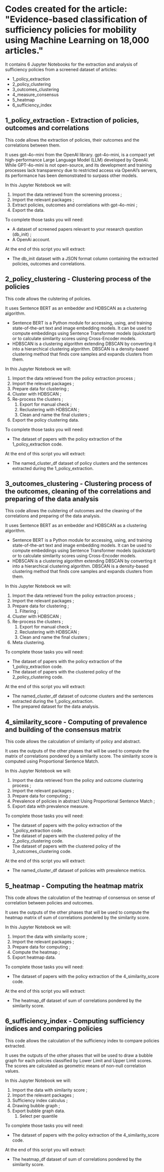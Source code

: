 # Codes created for the article: "Evidence-based classification of sufficiency policies for mobility using Machine Learning on 18,000 articles."
It contains 6 Jupyter Notebooks for the extraction and analysis of sufficiency policies from a screened dataset of articles:
- 1_policy_extraction
- 2_policy_clustering
- 3_outcomes_clustering
- 4_measure_consensus
- 5_heatmap
- 6_sufficiency_index


## 1_policy_extraction - Extraction of policies, outcomes and correlations

This code allows the extraction of policies, their outcomes and the correlations between them.

It uses gpt-4o-mini from the OpenAI library. 
gpt-4o-mini, is a compact yet high-performance Large Language Model (LLM) developed by OpenAI. While GPT-4o-mini is not open-source, and its development and training processes lack transparency due to restricted access via OpenAI’s servers, its performance has been demonstrated to surpass other models.

In this Jupyter Notebook we will: 
1. Import the data retrieved from the screening process ; 
2. Import the relevant packages ;
3. Extract policies, outcomes and correlations with gpt-4o-mini ;
4. Export the data. 

To complete those tasks you will need:
- A dataset of screened papers relevant to your research question (db_init) ; 
- A OpenAi account. 

At the end of this script you will extract: 
- The db_init dataset with a JSON format column containing the extracted policies, outcomes and correlations. 


## 2_policy_clustering - Clustering process of the policies

This code allows the culstering of policies.

It uses Sentence BERT as an embedder and HDBSCAN as a clustering algorithm. 
- Sentence BERT is a Python module for accessing, using, and training state-of-the-art text and image embedding models. It can be used to compute embeddings using Sentence Transformer models (quickstart) or to calculate similarity scores using Cross-Encoder models.
- HDBSCAN is a clustering algorithm extending DBSCAN by converting it into a hierarchical clustering algorithm. DBSCAN is a density-based clustering method that finds core samples and expands clusters from them. 

In this Jupyter Notebook we will: 
1. Import the data retrieved from the policy extraction process ; 
2. Import the relevant packages ;
3. Prepare data for clustering ;
4. Cluster with HDBSCAN ; 
5. Re-process the clusters ; 
    1. Export for manual check ;
    2. Reclustering with HDBSCAN ;
    3. Clean and name the final clusters ;
6. Export the policy clustering data. 

To complete those tasks you will need:
- The dataset of papers with the policy extraction of the 1_policy_extraction code. 

At the end of this script you will extract: 
- The named_cluster_df dataset of policy clusters and the sentences extracted during the 1_policy_extraction. 


## 3_outcomes_clustering - Clustering process of the outcomes, cleaning of the correlations and preparing of the data analysis

This code allows the culstering of outcomes and the cleaning of the correlations and preparing of the data analysis.

It uses Sentence BERT as an embedder and HDBSCAN as a clustering algorithm. 
- Sentence BERT is a Python module for accessing, using, and training state-of-the-art text and image embedding models. It can be used to compute embeddings using Sentence Transformer models (quickstart) or to calculate similarity scores using Cross-Encoder models.
- HDBSCAN is a clustering algorithm extending DBSCAN by converting it into a hierarchical clustering algorithm. DBSCAN is a density-based clustering method that finds core samples and expands clusters from them. 

In this Jupyter Notebook we will: 
1. Import the data retrieved from the policy extraction process ; 
2. Import the relevant packages ;
3. Prepare data for clustering ;
    1. Filtering ;
4. Cluster with HDBSCAN ; 
5. Re-process the clusters ; 
    1. Export for manual check ;
    2. Reclustering with HDBSCAN ;
    3. Clean and name the final clusters ;
6. Meta clustering. 

To complete those tasks you will need:
- The dataset of papers with the policy extraction of the 1_policy_extraction code. 
- The dataset of papers with the clustered policy of the 2_policy_clustering code. 

At the end of this script you will extract: 
- The named_cluster_df dataset of outcome clusters and the sentences extracted during the 1_policy_extraction. 
- The prepared dataset for the data analysis. 


## 4_similarity_score - Computing of prevalence and building of the consensus matrix

This code allows the calculation of similarity of policy and abstract.

It uses the outputs of the other phases that will be used to compute the matrix of correlations pondered by a similarity score. The similarity score is computed using Proportional Sentence Match.

In this Jupyter Notebook we will: 
1. Import the data retrieved from the policy and outcome clustering process ; 
2. Import the relevant packages ;
3. Prepare data for computing ;
4. Prevalence of policies in abstract Using Proportional Sentence Match ; 
5. Export data with prevalence measure.

To complete those tasks you will need:
- The dataset of papers with the policy extraction of the 1_policy_extraction code. 
- The dataset of papers with the clustered policy of the 2_policy_clustering code. 
- The dataset of papers with the clustered policy of the 3_outcomes_clustering code. 

At the end of this script you will extract: 
- The named_cluster_df dataset of policies with prevalence metrics. 


## 5_heatmap - Computing the heatmap matrix 

This code allows the calculation of the heatmap of consensus on sense of correlation between policies and outcomes.

It uses the outputs of the other phases that will be used to compute the heatmap matrix of sum of correlations pondered by the similarity score. 

In this Jupyter Notebook we will: 
1. Import the data with similarity score ; 
2. Import the relevant packages ;
3. Prepare data for computing ;
4. Compute the heatmap ; 
5. Export heatmap data.

To complete those tasks you will need:
- The dataset of papers with the policy extraction of the 4_similarity_score code. 

At the end of this script you will extract: 
- The heatmap_df dataset of sum of correlations pondered by the similarity score. 


## 6_sufficiency_index - Computing sufficiency indices and comparing policies

This code allows the calculation of the sufficiency index to compare policies extracted.

It uses the outputs of the other phases that will be used to draw a bubble graph for each policies classified by Lower Limit and Upper Limit scores. The scores are calculated as geometric means of non-null correlation values. 

In this Jupyter Notebook we will: 
1. Import the data with similarity score ; 
2. Import the relevant packages ;
3. Sufficiency index calculus ;
4. Drawing bubble graph ; 
5. Export bubble graph data.
    1. Select per quantile

To complete those tasks you will need:
- The dataset of papers with the policy extraction of the 4_similarity_score code. 

At the end of this script you will extract: 
- The heatmap_df dataset of sum of correlations pondered by the similarity score. 